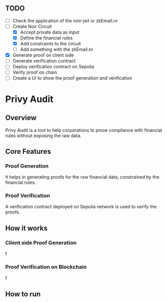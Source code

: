 ## TODO

- [ ] Check the application of the noir-jwt or zkEmail.nr
- [ ] Create Noir Circuit
  - [x] Accept private data as input
  - [x] Define the financial rules
  - [x] Add constraints to the circuit
  - [ ] Add something with the zkEmail.nr
- [x] Generate proof on client side
- [ ] Generate verification contract
- [ ] Deploy verification contract on Sepolia
- [ ] Verify proof on chain
- [ ] Create a UI to show the proof generation and verification

# Privy Audit

## Overview

Privy Audit is a tool to help corporations to prove compliance with financial rules without exposing the raw data.

## Core Features

### Proof Generation

It helps in generating proofs for the raw financial data, constrained by the financial rules.

### Proof Verification

A verification contract deployed on Sepolia network is used to verify the proofs.

## How it works

### Client side Proof Generation

f

### Proof Verification on Blockchain

f

## How to run
